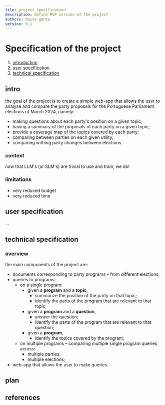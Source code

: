 ```yaml
---
tile: project specification
description: define MVP version of the project
authors: muita gente
version: 0.1
---
```


# Specification of the project

1. [introduction](#intro)
1. [user specification](#user-specification)
1. [technical specification](#technical-specification)

## intro

the goal of the project is to create a simple web-app that allows the user to analyse and compare the party proposals for the Portuguese Parliament elections of March 2024, namely:
- making questions about each party's position on a given topic;
- having a summary of the proposals of each party on a given topic;
- provide a coverage map of the topics covered by each party;
- comparing between parties on each given utility;
- comparing withing party changes between elections.

### context

now that LLM's (or SLM's) are trivial to use and train, we do!

### limitations

- very reduced budget
- very reduced time

## user specification

...

## technical specification

### overview

the main components of the project are:
- documents corresponding to party programs – from different elections;
- queries to programs:
    - on a single program:
        - given a **program** and a **topic**, 
            - summarize the position of the party on that topic;
            - identify the parts of the program that are relevant to that topic;
        - given a **program** and a **question**,
            - answer the question;
            - identify the parts of the program that are relevant to that question;
        - given a **program**,
            - identify the topics covered by the program;
    - on multiple programs – comparing multiple single program queries across:
        - multiple parties;
        - multiple elections;
- web-app that allows the user to make queries.

## plan

## references


